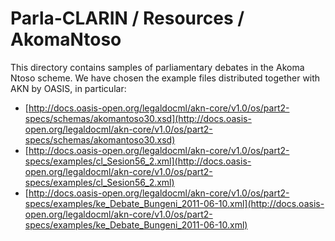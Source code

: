 # Parla-CLARIN / Resources / AkomaNtoso

This directory contains samples of parliamentary debates in the Akoma Ntoso scheme.
We have chosen the example files distributed together with AKN by OASIS, in particular:
* [http://docs.oasis-open.org/legaldocml/akn-core/v1.0/os/part2-specs/schemas/akomantoso30.xsd](http://docs.oasis-open.org/legaldocml/akn-core/v1.0/os/part2-specs/schemas/akomantoso30.xsd)
* [http://docs.oasis-open.org/legaldocml/akn-core/v1.0/os/part2-specs/examples/cl_Sesion56_2.xml](http://docs.oasis-open.org/legaldocml/akn-core/v1.0/os/part2-specs/examples/cl_Sesion56_2.xml)
* [http://docs.oasis-open.org/legaldocml/akn-core/v1.0/os/part2-specs/examples/ke_Debate_Bungeni_2011-06-10.xml](http://docs.oasis-open.org/legaldocml/akn-core/v1.0/os/part2-specs/examples/ke_Debate_Bungeni_2011-06-10.xml)

